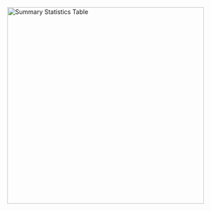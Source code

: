
<img width="450" alt="Summary Statistics Table" src="https://github.com/StefaneeT/RA-Statistics-Course/assets/89051155/53201b10-93bd-44fd-b9ba-16e14dff8b87">
